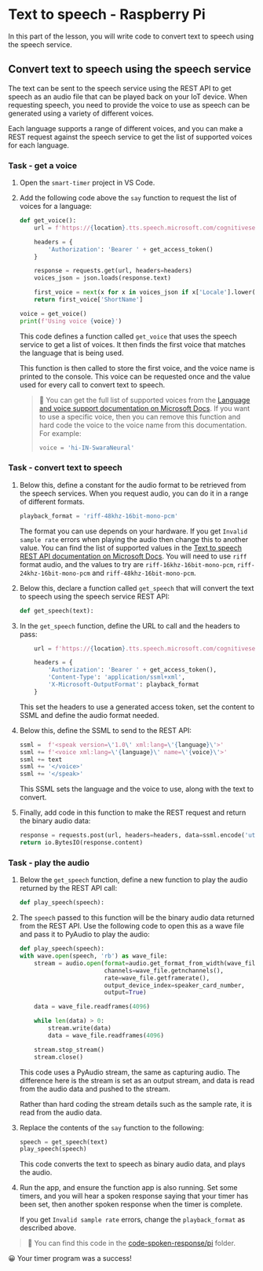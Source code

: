 # Text to speech - Raspberry Pi

In this part of the lesson, you will write code to convert text to speech using the speech service.

## Convert text to speech using the speech service

The text can be sent to the speech service using the REST API to get speech as an audio file that can be played back on your IoT device. When requesting speech, you need to provide the voice to use as speech can be generated using a variety of different voices.

Each language supports a range of different voices, and you can make a REST request against the speech service to get the list of supported voices for each language.

### Task - get a voice

1. Open the `smart-timer` project in VS Code.

1. Add the following code above the `say` function to request the list of voices for a language:

    ```python
    def get_voice():
        url = f'https://{location}.tts.speech.microsoft.com/cognitiveservices/voices/list'
    
        headers = {
            'Authorization': 'Bearer ' + get_access_token()
        }
    
        response = requests.get(url, headers=headers)
        voices_json = json.loads(response.text)
    
        first_voice = next(x for x in voices_json if x['Locale'].lower() == language.lower() and x['VoiceType'] == 'Neural')
        return first_voice['ShortName']
    
    voice = get_voice()
    print(f'Using voice {voice}')
    ```

    This code defines a function called `get_voice` that uses the speech service to get a list of voices. It then finds the first voice that matches the language that is being used.

    This function is then called to store the first voice, and the voice name is printed to the console. This voice can be requested once and the value used for every call to convert text to speech.

    > 💁 You can get the full list of supported voices from the [Language and voice support documentation on Microsoft Docs](https://docs.microsoft.com/azure/cognitive-services/speech-service/language-support?WT.mc_id=academic-17441-jabenn#text-to-speech). If you want to use a specific voice, then you can remove this function and hard code the voice to the voice name from this documentation. For example:
    >
    > ```python
    > voice = 'hi-IN-SwaraNeural'
    > ```

### Task - convert text to speech

1. Below this, define a constant for the audio format to be retrieved from the speech services. When you request audio, you can do it in a range of different formats.

    ```python
    playback_format = 'riff-48khz-16bit-mono-pcm'
    ```

    The format you can use depends on your hardware. If you get `Invalid sample rate` errors when playing the audio then change this to another value. You can find the list of supported values in the [Text to speech REST API documentation on Microsoft Docs](https://docs.microsoft.com/azure/cognitive-services/speech-service/rest-text-to-speech?WT.mc_id=academic-17441-jabenn#audio-outputs). You will need to use `riff` format audio, and the values to try are `riff-16khz-16bit-mono-pcm`, `riff-24khz-16bit-mono-pcm` and `riff-48khz-16bit-mono-pcm`.

1. Below this, declare a function called `get_speech` that will convert the text to speech using the speech service REST API:

    ```python
    def get_speech(text):
    ```

1. In the `get_speech` function, define the URL to call and the headers to pass:

    ```python
        url = f'https://{location}.tts.speech.microsoft.com/cognitiveservices/v1'
    
        headers = {
            'Authorization': 'Bearer ' + get_access_token(),
            'Content-Type': 'application/ssml+xml',
            'X-Microsoft-OutputFormat': playback_format
        }
    ```

    This set the headers to use a generated access token, set the content to SSML and define the audio format needed.

1. Below this, define the SSML to send to the REST API:

    ```python
    ssml =  f'<speak version=\'1.0\' xml:lang=\'{language}\'>'
    ssml += f'<voice xml:lang=\'{language}\' name=\'{voice}\'>'
    ssml += text
    ssml += '</voice>'
    ssml += '</speak>'
    ```

    This SSML sets the language and the voice to use, along with the text to convert.

1. Finally, add code in this function to make the REST request and return the binary audio data:

    ```python
    response = requests.post(url, headers=headers, data=ssml.encode('utf-8'))
    return io.BytesIO(response.content)
    ```

### Task - play the audio

1. Below the `get_speech` function, define a new function to play the audio returned by the REST API call:

    ```python
    def play_speech(speech):
    ```

1. The `speech` passed to this function will be the binary audio data returned from the REST API. Use the following code to open this as a wave file and pass it to PyAudio to play the audio:

    ```python
    def play_speech(speech):
    with wave.open(speech, 'rb') as wave_file:
        stream = audio.open(format=audio.get_format_from_width(wave_file.getsampwidth()),
                            channels=wave_file.getnchannels(),
                            rate=wave_file.getframerate(),
                            output_device_index=speaker_card_number,
                            output=True)

        data = wave_file.readframes(4096)

        while len(data) > 0:
            stream.write(data)
            data = wave_file.readframes(4096)

        stream.stop_stream()
        stream.close()
    ```

    This code uses a PyAudio stream, the same as capturing audio. The difference here is the stream is set as an output stream, and data is read from the audio data and pushed to the stream.

    Rather than hard coding the stream details such as the sample rate, it is read from the audio data.

1. Replace the contents of the `say` function to the following:

    ```python
    speech = get_speech(text)
    play_speech(speech)
    ```

    This code converts the text to speech as binary audio data, and plays the audio.

1. Run the app, and ensure the function app is also running. Set some timers, and you will hear a spoken response saying that your timer has been set, then another spoken response when the timer is complete.

    If you get `Invalid sample rate` errors, change the `playback_format` as described above.

> 💁 You can find this code in the [code-spoken-response/pi](code-spoken-response/pi) folder.

😀 Your timer program was a success!
